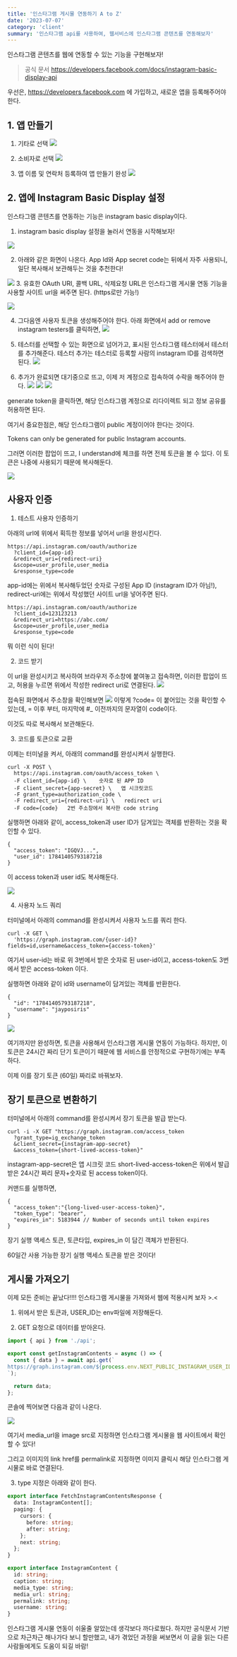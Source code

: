 ```yaml
---
title: '인스타그램 게시물 연동하기 A to Z'
date: '2023-07-07'
category: 'client'
summary: '인스타그램 api를 사용하여, 웹서비스에 인스타그램 콘텐츠를 연동해보자'
---
```


인스타그램 콘텐츠를 웹에 연동할 수 있는 기능을 구현해보자!

> 공식 문서
> https://developers.facebook.com/docs/instagram-basic-display-api

우선은, https://developers.facebook.com 에 가입하고, 새로운 앱을 등록해주어야 한다.

## 1. 앱 만들기

1. 기타로 선택
   ![](https://velog.velcdn.com/images/jiwonyyy/post/09c39d97-fb46-48ed-b26c-a2f21b2bd7f6/image.png)

2. 소비자로 선택
   ![](https://velog.velcdn.com/images/jiwonyyy/post/25947da6-1ebe-44af-b9f8-25026b2d1ddb/image.png)

3. 앱 이름 및 연락처 등록하여 앱 만들기 완성
   ![](https://velog.velcdn.com/images/jiwonyyy/post/b158dcb6-7fab-4311-bbd9-7543be44bd42/image.png)

## 2. 앱에 Instagram Basic Display 설정

인스타그램 콘텐츠를 연동하는 기능은 instagram basic display이다.

1.  instagram basic display 설정을 눌러서 연동을 시작해보자!

![](https://velog.velcdn.com/images/jiwonyyy/post/4fd791e9-4c5e-4501-b76a-a099cf1c0ee9/image.png)

2. 아래와 같은 화면이 나온다.
   App Id와 App secret code는 뒤에서 자주 사용되니, 일단 복사해서 보관해두는 것을 추천한다!

![](https://velog.velcdn.com/images/jiwonyyy/post/7192defa-872a-475a-8cc3-d3c7533c1af4/image.png) 3. 유효한 OAuth URI, 콜백 URL, 삭제요청 URL은 인스타그램 게시물 연동 기능을 사용할 사이트 url을 써주면 된다. (https로만 가능!)

![](https://velog.velcdn.com/images/jiwonyyy/post/08424c6d-dd7a-40a2-8b30-f9bd953018fe/image.png)

4. 그다음엔 사용자 토큰을 생성해주어야 한다.
   아래 화면에서 add or remove instagram testers를 클릭하면,
   ![](https://velog.velcdn.com/images/jiwonyyy/post/7c6fd327-3cda-4a1b-b8e2-793029f1987f/image.png)

5. 테스터를 선택할 수 있는 화면으로 넘어가고, 표시된 인스타그램 테스터에서 테스터를 추가해준다. 테스터 추가는 테스터로 등록할 사람의 instagram ID를 검색하면 된다.
   ![](https://velog.velcdn.com/images/jiwonyyy/post/14a00353-ba81-4d1a-b92f-18ed6dc6adb1/image.png)

6. 추가가 완료되면 대기중으로 뜨고, 이제 저 계정으로 접속하여 수락을 해주어야 한다.
   ![](https://velog.velcdn.com/images/jiwonyyy/post/5908f49c-572a-4f92-b02e-95a4e6dc3cb8/image.png)
   ![](https://velog.velcdn.com/images/jiwonyyy/post/a8f26859-4656-4830-8d40-b34c63db426d/image.png)
   ![](https://velog.velcdn.com/images/jiwonyyy/post/b97b3d80-a734-48ec-9ebd-13bee38fa662/image.png)

generate token을 클릭하면, 해당 인스타그램 계정으로 리다이렉트 되고 정보 공유를 허용하면 된다.

여기서 중요한점은, 해당 인스타그램이 public 계정이어야 한다는 것이다.

Tokens can only be generated for public Instagram accounts.

그러면 이러한 팝업이 뜨고, I understand에 체크를 하면 전체 토큰을 볼 수 있다. 이 토큰은 나중에 사용되기 때문에 복사해둔다.

![](https://velog.velcdn.com/images/jiwonyyy/post/40a42e59-c8a4-403f-a6ab-403a2ee1d007/image.png)

## 사용자 인증

1. 테스트 사용자 인증하기

아래의 url에 위에서 획득한 정보를 넣어서 url을 완성시킨다.

```
https://api.instagram.com/oauth/authorize
  ?client_id={app-id}
  &redirect_uri={redirect-uri}
  &scope=user_profile,user_media
  &response_type=code
```

app-id에는 위에서 복사해두었던 숫자로 구성된 App ID (instagram ID가 아님!), redirect-uri에는 위에서 작성했던 사이트 url을 넣어주면 된다.

```
https://api.instagram.com/oauth/authorize
  ?client_id=123123213
  &redirect_uri=https://abc.com/
  &scope=user_profile,user_media
  &response_type=code
```

뭐 이런 식이 된다!

2. 코드 받기

이 url을 완성시키고 복사하여 브라우저 주소창에 붙여놓고 접속하면, 이러한 팝업이 뜨고, 허용을 누르면 위에서 작성한 redirect uri로 연결된다.
![](https://velog.velcdn.com/images/jiwonyyy/post/34824820-d074-4508-abad-e579f8f980bd/image.png)

접속된 화면에서 주소창을 확인해보면
![](https://velog.velcdn.com/images/jiwonyyy/post/a80c9cb7-2566-4a04-80b1-2c649dbabf3c/image.png)
이렇게 ?code= 이 붙어있는 것을 확인할 수 있는데,
= 이후 부터, 마지막에 #\_ 이전까지의 문자열이 code이다.

이것도 따로 복사해서 보관해둔다.

3. 코드를 토큰으로 교환

이제는 터미널을 켜서, 아래의 command를 완성시켜서 실행한다.

```
curl -X POST \
  https://api.instagram.com/oauth/access_token \
  -F client_id={app-id} \    숫자로 된 APP ID
  -F client_secret={app-secret} \   앱 시크릿코드
  -F grant_type=authorization_code \
  -F redirect_uri={redirect-uri} \   redirect uri
  -F code={code}   2번 주소창에서 복사한 code string
```

실행하면 아래와 같이, access_token과 user ID가 담겨있는 객체를 반환하는 것을 확인할 수 있다.

```
{
  "access_token": "IGQVJ...",
  "user_id": 17841405793187218
}
```

이 access token과 user id도 복사해둔다.

![](https://velog.velcdn.com/images/jiwonyyy/post/702d8fad-a5f3-4873-9298-6d04b1dcb091/image.png)

4. 사용자 노드 쿼리

터미널에서 아래의 command를 완성시켜서 사용자 노드를 쿼리 한다.

```
curl -X GET \
  'https://graph.instagram.com/{user-id}?fields=id,username&access_token={access-token}'
```

여기서 user-id는 바로 위 3번에서 받은 숫자로 된 user-id이고,
access-token도 3번에서 받은 access-token 이다.

실행하면 아래와 같이 id와 username이 담겨있는 객체를 반환한다.

```
{
  "id": "17841405793187218",
  "username": "jayposiris"
}
```

![](https://velog.velcdn.com/images/jiwonyyy/post/c9b0fb5a-85f9-4f80-b87c-463593006f8e/image.png)

여기까지만 완성하면, 토큰을 사용해서 인스타그램 게시물 연동이 가능하다. 하지만, 이 토큰은 24시간 짜리 단기 토큰이기 때문에 웹 서비스를 안정적으로 구현하기에는 부족하다.

이제 이를 장기 토큰 (60일) 짜리로 바꿔보자.

## 장기 토큰으로 변환하기

터미널에서 아래의 command를 완성시켜서 장기 토큰을 발급 받는다.

```
curl -i -X GET "https://graph.instagram.com/access_token
  ?grant_type=ig_exchange_token
  &client_secret={instagram-app-secret}
  &access_token={short-lived-access-token}"
```

instagram-app-secret은 앱 시크릿 코드
short-lived-access-token은 위에서 발급 받은 24시간 짜리 문자+숫자로 된 access token이다.

커맨드를 실행하면,

```
{
  "access_token":"{long-lived-user-access-token}",
  "token_type": "bearer",
  "expires_in": 5183944 // Number of seconds until token expires
}
```

장기 실행 액세스 토큰, 토큰타입, expires_in 이 담긴 객체가 반환된다.

60일간 사용 가능한 장기 실행 액세스 토큰을 받은 것이다!

## 게시물 가져오기

이제 모든 준비는 끝났다!!!!
인스타그램 게시물을 가져와서 웹에 적용시켜 보자 >.<

1. 위에서 받은 토큰과, USER_ID는 env파일에 저장해둔다.

2. GET 요청으로 데이터를 받아온다.

```js
import { api } from './api';

export const getInstagramContents = async () => {
  const { data } = await api.get(`
https://graph.instagram.com/${process.env.NEXT_PUBLIC_INSTAGRAM_USER_ID}/media?fields=id,media_type,media_url,permalink,thumbnail_url,username,caption&access_token=${process.env.NEXT_PUBLIC_INSTAGRAM_ACCESS_TOKEN}
`);

  return data;
};
```

콘솔에 찍어보면 다음과 같이 나온다.

![](https://velog.velcdn.com/images/jiwonyyy/post/68687a51-ed33-42d8-b4c4-b5892b818652/image.png)

여기서 media_url을 image src로 지정하면 인스타그램 게시물을 웹 사이트에서 확인할 수 있다!

그리고 이미지의 link href를 permalink로 지정하면 이미지 클릭시 해당 인스타그램 게시물로 바로 연결된다.

3. type 지정은 아래와 같이 한다.

```ts
export interface FetchInstagramContentsResponse {
  data: InstagramContent[];
  paging: {
    cursors: {
      before: string;
      after: string;
    };
    next: string;
  };
}

export interface InstagramContent {
  id: string;
  caption: string;
  media_type: string;
  media_url: string;
  permalink: string;
  username: string;
}
```

인스타그램 게시물 연동이 쉬울줄 알았는데 생각보다 까다로웠다.
하지만 공식문서 기반으로 차근차근 해나가다 보니 할만했고, 내가 겪었던 과정을 써보면서 이 글을 읽는 다른 사람들에게도 도움이 되길 바람!
